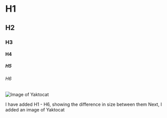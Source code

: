 # H1
## H2
### H3
#### H4
##### H5
###### H6

![Image of Yaktocat](https://octodex.github.com/images/yaktocat.png)
















I have added H1 - H6, showing the difference in size between them
Next, I added an image of Yaktocat
